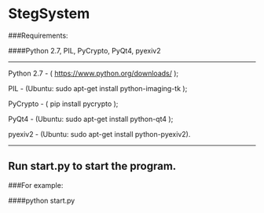 # StegSystem

###Requirements:  

####Python 2.7, PIL, PyCrypto, PyQt4, pyexiv2

--------------------------------------------------------
Python 2.7 - ( https://www.python.org/downloads/ );

PIL  - (Ubuntu: sudo apt-get install python-imaging-tk );

PyCrypto  -  ( pip install pycrypto );

PyQt4    - (Ubuntu: sudo apt-get install python-qt4 );

pyexiv2  -  (Ubuntu: sudo apt-get install python-pyexiv2).

--------------------------------------------------------



Run start.py to start the program.
----------------------------------

###For example:

####python start.py
